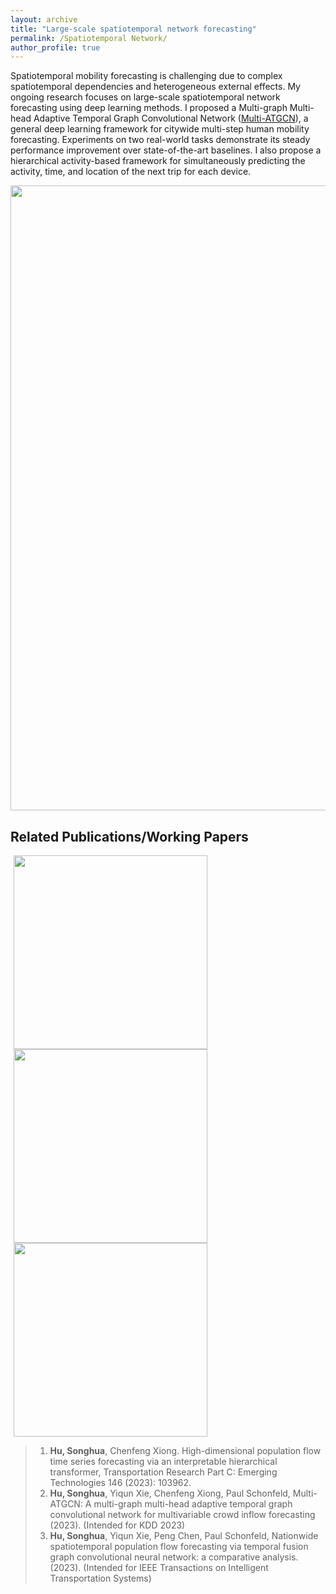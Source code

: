 ```yaml
---
layout: archive
title: "Large-scale spatiotemporal network forecasting"
permalink: /Spatiotemporal Network/
author_profile: true
---
```


Spatiotemporal mobility forecasting is challenging due to complex spatiotemporal dependencies and heterogeneous external effects. 
My ongoing research focuses on large-scale spatiotemporal network forecasting using deep learning methods. 
I proposed a Multi-graph Multi-head Adaptive Temporal Graph Convolutional Network ([Multi-ATGCN](https://github.com/SonghuaHu-UMD/MultiSTGraph)), 
a general deep learning framework for citywide multi-step human mobility forecasting. 
Experiments on two real-world tasks demonstrate its steady performance improvement over state-of-the-art baselines. 
I also propose a hierarchical activity-based framework for simultaneously predicting the activity, time, and location of the next trip for each device. 

<img src="https://songhuahu-umd.github.io/images/FF2.png" width="1000"/>

## Related Publications/Working Papers
<img src="https://songhuahu-umd.github.io/images/FF21.png" width="310" hspace="5"/> 
<img src="https://songhuahu-umd.github.io/images/FF22.png" width="310" hspace="5"/>
<img src="https://songhuahu-umd.github.io/images/FF23.gif" width="310" hspace="5"/> 

> 1. **Hu, Songhua**, Chenfeng Xiong. High-dimensional population flow time series forecasting via an interpretable hierarchical transformer, Transportation Research Part C: Emerging Technologies 146 (2023): 103962.
> 2. **Hu, Songhua**, Yiqun Xie, Chenfeng Xiong, Paul Schonfeld, Multi-ATGCN: A multi-graph multi-head adaptive temporal graph convolutional network for multivariable crowd inflow forecasting (2023). (Intended for KDD 2023)
> 3. **Hu, Songhua**, Yiqun Xie, Peng Chen, Paul Schonfeld, Nationwide spatiotemporal population flow forecasting via temporal fusion graph convolutional neural network: a comparative analysis. (2023). (Intended for IEEE Transactions on Intelligent Transportation Systems)
